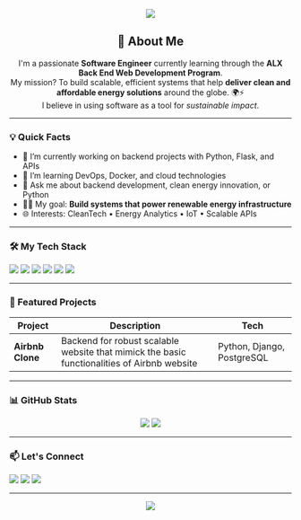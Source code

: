 <!-- Banner Section -->
<p align="center">
  <img src="https://capsule-render.vercel.app/api?type=waving&color=0:1abc9c,100:16a085&height=200&section=header&text=Hi%20there!%20I'm%20Yusuf%20Ayoade%20👋&fontSize=40&fontColor=ffffff" />
</p>

<!-- Introduction -->
<h2 align="center">🚀 About Me</h2>

<p align="center">
  I'm a passionate <strong>Software Engineer</strong> currently learning through the <strong>ALX Back End Web Development Program</strong>. <br>
  My mission? To build scalable, efficient systems that help <strong>deliver clean and affordable energy solutions</strong> around the globe. 🌍⚡<br>
  I believe in using software as a tool for <em>sustainable impact</em>.
</p>

---

<!-- Quick Facts -->
<h3>💡 Quick Facts</h3>

- 🔭 I’m currently working on backend projects with Python, Flask, and APIs
- 🌱 I’m learning DevOps, Docker, and cloud technologies
- 💬 Ask me about backend development, clean energy innovation, or Python
- 👨‍💻 My goal: **Build systems that power renewable energy infrastructure**
- 🌐 Interests: CleanTech • Energy Analytics • IoT • Scalable APIs

---

<!-- Tech Stack -->
<h3>🛠️ My Tech Stack</h3>

<p>
  <img src="https://img.shields.io/badge/Python-3670A0?style=for-the-badge&logo=python&logoColor=white" />
  <img src="https://img.shields.io/badge/Flask-000000?style=for-the-badge&logo=flask&logoColor=white" />
  <img src="https://img.shields.io/badge/PostgreSQL-316192?style=for-the-badge&logo=postgresql&logoColor=white" />
  <img src="https://img.shields.io/badge/Docker-2496ED?style=for-the-badge&logo=docker&logoColor=white" />
  <img src="https://img.shields.io/badge/Nginx-009639?style=for-the-badge&logo=nginx&logoColor=white" />
  <img src="https://img.shields.io/badge/Linux-FCC624?style=for-the-badge&logo=linux&logoColor=black" />
</p>

---

<!-- Projects -->
<h3>📂 Featured Projects</h3>

| Project | Description | Tech |
|--------|-------------|------|
|**Airbnb Clone** | Backend for robust scalable website that mimick the basic functionalities of Airbnb website | Python, Django, PostgreSQL

---

<!-- GitHub Stats -->
<h3>📊 GitHub Stats</h3>

<p align="center">
  <img src="https://github-readme-stats.vercel.app/api?username=yourusername&show_icons=true&theme=radical" />
  <img src="https://github-readme-streak-stats.herokuapp.com/?user=yourusername&theme=radical" />
</p>

---

<!-- Contact -->
<h3>📫 Let's Connect</h3>

<p>
  <a href="https://www.linkedin.com/in/ayoadeyusuf" target="_blank"><img src="https://img.shields.io/badge/LinkedIn-blue?style=for-the-badge&logo=linkedin&logoColor=white"/></a>
  <a href="mailto:ayoadeyusuf98@gmail.com"><img src="https://img.shields.io/badge/Email-D14836?style=for-the-badge&logo=gmail&logoColor=white"/></a>
  <a href="https://twitter.com/_yusuf_ayoade_"><img src="https://img.shields.io/badge/Twitter-1DA1F2?style=for-the-badge&logo=twitter&logoColor=white"/></a>
</p>

---

<!-- Footer -->
<p align="center">
  <img src="https://capsule-render.vercel.app/api?type=waving&color=0:1abc9c,100:16a085&height=100&section=footer"/>
</p>
